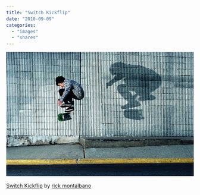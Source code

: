 ```yaml
---
title: "Switch Kickflip"
date: "2010-09-09"
categories: 
  - "images"
  - "shares"
---
```


![](images/tumblr_l8btqayCkF1qz4vrlo1_640.jpg)

[Switch Kickflip](http://www.flickr.com/photos/rickymontalbano/3108143427/) by [rick montalbano](http://flickr.com/photos/rickymontalbano)
